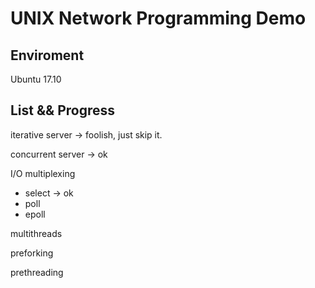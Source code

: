 # UNIX Network Programming Demo

## Enviroment
Ubuntu 17.10

## List && Progress
iterative server -> foolish, just skip it.

concurrent server -> ok 

I/O multiplexing 
- select -> ok
- poll
- epoll

multithreads

preforking

prethreading
